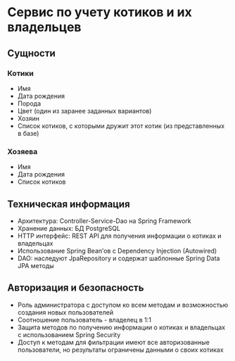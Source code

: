 # Сервис по учету котиков и их владельцев

## Сущности
### Котики
- Имя
- Дата рождения
- Порода
- Цвет (один из заранее заданных вариантов)
- Хозяин
- Список котиков, с которыми дружит этот котик (из представленных в базе)

### Хозяева
- Имя
- Дата рождения
- Список котиков

## Техническая информация
- Архитектура: Controller-Service-Dao на Spring Framework
- Хранение данных: БД PostgreSQL
- HTTP интерфейс: REST API для получения информации о котиках и владельцах
- Использование Spring Bean’ов с Dependency Injection (Autowired)
- DAO: наследуют JpaRepository и содержат шаблонные Spring Data JPA методы

## Авторизация и безопасность
- Роль администратора с доступом ко всем методам и возможностью создания новых пользователей
- Соотношение пользователь - владелец в 1:1
- Защита методов по получению информации о котиках и владельцах с использованием Spring Security
- Доступ к методам для фильтрации имеют все авторизованные пользователи, но результаты ограничены данными о своих котиках

